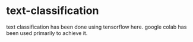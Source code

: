 # text-classification

text classification has been done using tensorflow here.
google colab has been used primarily to achieve it.
